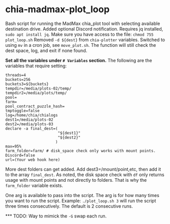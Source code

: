 # chia-madmax-plot_loop
Bash script for running the MadMax chia_plot tool with selecting available destination drive.
Added optional Discord notification. Requires jq installed, `sudo apt install jq`.
Make sure you have access to the file: `chmod 755 plot_loop.sh`
Removed `-d ${dest}` from `chia-plotter` variables. Switched to using `mv` in a cron job, see `move_plot.sh`. The function will still check the dest space, log, and exit if none found.

**Set all the variables under `# Variables` section.** The following are the variables that require setting:
```
threads=4
buckets=256
buckets3=${buckets}
tempdir=/media/plots-02/temp/
tempdir2=/media/plots/temp/
pool=
farm=
pool_contract_puzzle_hash=
tmptoggle=false
log=/home/chia/chialogs
dest1=/media/plots-02
dest2=/media/plots-03
declare -a final_dest=(
                       "${dest1}"
                       "${dest2}"
                      )
max=95%
farm_folder=farm/ # disk_space check only works with mount points.
Discord=false
url=(Your web hook here)
```
More dest folders can get added. Add dest3=/mount/point,etc, then add it to the array `final_dest`. As noted, the disk space check with `df` only returns usage with mount points and not  directly to folders. That is why the `farm_folder` variable exists.

One arg is available to pass into the script. The arg is for how many times you want to run the script.
Example: `./plot_loop.sh 3` will run the script three times consecutively. The default is 2 consecutive runs.

*** TODO: Way to mimick the `-G` swap each run.